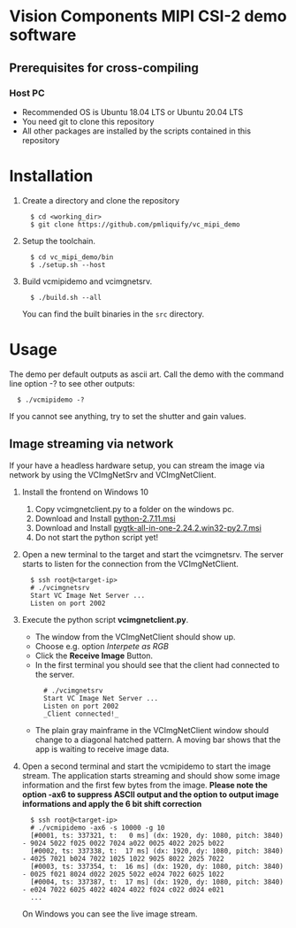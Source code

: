
# Vision Components MIPI CSI-2 demo software

## Prerequisites for cross-compiling
### Host PC
* Recommended OS is Ubuntu 18.04 LTS or Ubuntu 20.04 LTS
* You need git to clone this repository
* All other packages are installed by the scripts contained in this repository

# Installation

1. Create a directory and clone the repository   
   ```
     $ cd <working_dir>
     $ git clone https://github.com/pmliquify/vc_mipi_demo
   ```

3. Setup the toolchain.
   ```
     $ cd vc_mipi_demo/bin
     $ ./setup.sh --host
   ```

4. Build vcmipidemo and vcimgnetsrv.
   ```
     $ ./build.sh --all
   ```
   You can find the built binaries in the ```src``` directory.

# Usage
The demo per default outputs as ascii art. Call the demo with the command line option -? to see other outputs:
``` 
  $ ./vcmipidemo -?
```
If you cannot see anything, try to set the shutter and gain values.

## Image streaming via network
If your have a headless hardware setup, you can stream the image via network by using the VCImgNetSrv and VCImgNetClient.

1. Install the frontend on Windows 10
   1. Copy vcimgnetclient.py to a folder on the windows pc.
   2. Download and Install [python-2.7.11.msi](https://www.python.org/ftp/python/2.7.11/python-2.7.11.msi)
   3. Download and Install [pygtk-all-in-one-2.24.2.win32-py2.7.msi](https://download.gnome.org/binaries/win32/pygtk/2.24/pygtk-all-in-one-2.24.2.win32-py2.7.msi)
   4. Do not start the python script yet!

2. Open a new terminal to the target and start the vcimgnetsrv. The server starts to listen for the connection from the VCImgNetClient.
      ```
        $ ssh root@<target-ip>
        # ./vcimgnetsrv
        Start VC Image Net Server ...
        Listen on port 2002
      ```
3. Execute the python script **vcimgnetclient.py**. 
   * The window from the VCImgNetClient should show up. 
   * Choose e.g. option _Interpete as RGB_
   * Click the **Receive Image** Button.
   * In the first terminal you should see that the client had connected to the server.
     ```
       # ./vcimgnetsrv
       Start VC Image Net Server ...
       Listen on port 2002
       _Client connected!_
     ```
    * The plain gray mainframe in the VCImgNetClient window should change to a diagonal hatched pattern. 
      A moving bar shows that the app is waiting to receive image data.   
      
 4. Open a second terminal and start the vcmipidemo to start the image stream. The application starts streaming 
    and should show some image information and the first few bytes from the image.
    **Please note the option -ax6 to suppress ASCII output and the option to output image informations and apply the 6 bit shift correction** 
    ```
      $ ssh root@<target-ip>
      # ./vcmipidemo -ax6 -s 10000 -g 10                  
      [#0001, ts: 337321, t:   0 ms] (dx: 1920, dy: 1080, pitch: 3840) - 9024 5022 f025 0022 7024 a022 0025 4022 2025 b022 
      [#0002, ts: 337338, t:  17 ms] (dx: 1920, dy: 1080, pitch: 3840) - 4025 7021 b024 7022 1025 1022 9025 8022 2025 7022 
      [#0003, ts: 337354, t:  16 ms] (dx: 1920, dy: 1080, pitch: 3840) - 0025 f021 8024 d022 2025 5022 e024 7022 6025 1022 
      [#0004, ts: 337387, t:  17 ms] (dx: 1920, dy: 1080, pitch: 3840) - e024 7022 6025 4022 4024 4022 f024 c022 d024 e021
      ...
    ```
    On Windows you can see the live image stream.
